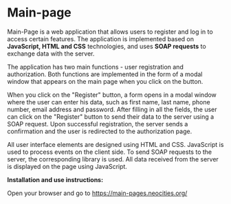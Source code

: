 # Main-page
Main-Page is a web application that allows users to register and log in to access certain features. The application is implemented based on <b>JavaScript, HTML and CSS</b> technologies, and uses <b>SOAP requests</b> to exchange data with the server.<br>

The application has two main functions - user registration and authorization. Both functions are implemented in the form of a modal window that appears on the main page when you click on the button.<br>

When you click on the "Register" button, a form opens in a modal window where the user can enter his data, such as first name, last name, phone number, email address and password. After filling in all the fields, the user can click on the "Register" button to send their data to the server using a SOAP request. Upon successful registration, the server sends a confirmation and the user is redirected to the authorization page. <br>

All user interface elements are designed using HTML and CSS. JavaScript is used to process events on the client side. To send SOAP requests to the server, the corresponding library is used. All data received from the server is displayed on the page using JavaScript.<br>

<b>Installation and use instructions:</b><br>

Open your browser and go to https://main-pages.neocities.org/
